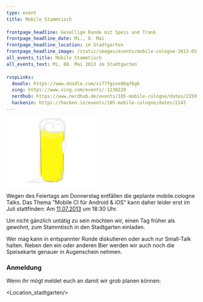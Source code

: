 ```yaml
---
type: event
title: Mobile Stammtisch

frontpage_headline: Gesellige Runde mit Speis und Trank
frontpage_headline_date: Mi., 8. Mai
frontpage_headline_location: im Stadtgarten
frontpage_headline_image: /static/images/events/mobile-cologne-2013-05.png
all_events_title: Mobile Stammtisch
all_events_text: Mi. 08. Mai 2013 im Stadtgarten

rvspLinks:
  doodle: https://www.doodle.com/si77fgzxe8bqf6gb
  xing: https://www.xing.com/events/-1238228
  nerdhub: https://www.nerdhub.de/events/105-mobile-cologne/dates/2159
  hackenin: https://hacken.in/events/105-mobile-cologne/dates/2143
---
```


<img src="/static/images/events/mobile-cologne-2013-05.png" width="240" height="180" alt="Teaser: Mobile Stammtisch" />

Wegen des Feiertags am Donnerstag entfällen die geplante mobile.cologne Talks.
Das Thema "Mobile CI für Android &amp; iOS" kann daher leider erst im Juli stattfinden:
Am <a href="/2013-07-11-vortragsabend.html">11.07.2013</a> um 18:30 Uhr.

Um nicht gänzlich untätig zu sein möchten wir, einen Tag früher als gewohnt,
zum Stammtisch in den Stadtgarten einladen.

Wer mag kann in entspannter Runde diskutieren oder auch nur Small-Talk halten.
Neben den ein oder anderen Bier werden wir auch noch die Speisekarte
genauer in Augenschein nehmen.

### Anmeldung

Wenn ihr mögt meldet euch an damit wir grob planen können: <RegisterLinks />

<Location_stadtgarten/>

